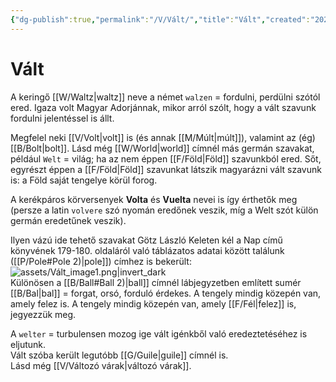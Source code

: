 ```yaml
---
{"dg-publish":true,"permalink":"/V/Vált/","title":"Vált","created":"2023-10-10T10:44","updated":"2024-10-26T00:46"}
---
```



# Vált

A keringő [[W/Waltz\|waltz]] neve a német `walzen` = fordulni, perdülni szótól ered. Igaza volt Magyar Adorjánnak, mikor arról szólt, hogy a vált szavunk fordulni jelentéssel is állt.  

Megfelel neki [[V/Volt\|volt]] is (és annak [[M/Múlt\|múlt]]), valamint az (ég)[[B/Bolt\|bolt]]. Lásd még [[W/World\|world]] címnél más germán szavakat, például `Welt` = világ; ha az nem éppen [[F/Föld\|Föld]] szavunkból ered. Sőt, egyrészt éppen a [[F/Föld\|Föld]] szavunkat látszik magyarázni vált szavunk is: a Föld saját tengelye körül forog.  

A kerékpáros körversenyek **Volta** és **Vuelta** nevei is így érthetők meg (persze a latin `volvere` szó nyomán eredőnek veszik, míg a Welt szót külön germán eredetűnek veszik).  

Ilyen vázú ide tehető szavakat Götz László Keleten kél a Nap című könyvének 179-180. oldaláról való táblázatos adatai között találunk ([[P/Pole#Pole 2)\|pole]]) címhez is bekerült:  
![assets/Vált_image1.png|invert_dark](/img/user/V/assets/V%C3%A1lt_image1.png)  
Különösen a [[B/Ball#Ball 2)\|ball]] címnél lábjegyzetben említett sumér [[B/Bal\|bal]] = forgat, orsó, forduló érdekes. A tengely mindig közepén van, amely felez is. A tengely mindig közepén van, amely [[F/Fél\|felez]] is, jegyezzük meg.  

A `welter` = turbulensen mozog ige vált igénkből való eredeztetéséhez is eljutunk.  
Vált szóba került legutóbb [[G/Guile\|guile]] címnél is.  
Lásd még [[V/Változó várak\|változó várak]].  